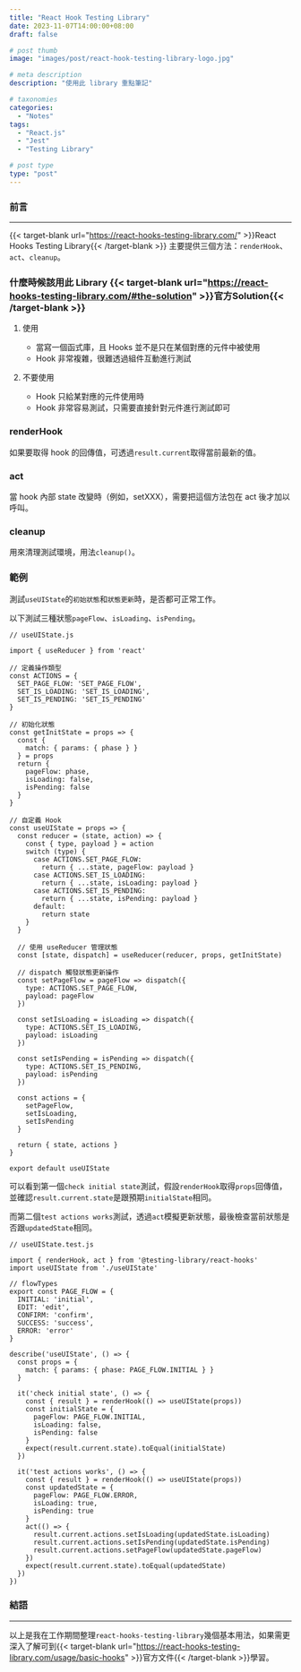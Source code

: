 ```yaml
---
title: "React Hook Testing Library"
date: 2023-11-07T14:00:00+08:00
draft: false

# post thumb
image: "images/post/react-hook-testing-library-logo.jpg"

# meta description
description: "使用此 library 重點筆記"

# taxonomies
categories:
  - "Notes"
tags:
  - "React.js"
  - "Jest"
  - "Testing Library"

# post type
type: "post"
---
```


### 前言

---

{{< target-blank url="https://react-hooks-testing-library.com/" >}}React Hooks Testing Library{{< /target-blank >}}  主要提供三個方法：`renderHook`、`act`、`cleanup`。

### 什麼時候該用此 Library {{< target-blank url="https://react-hooks-testing-library.com/#the-solution" >}}官方Solution{{< /target-blank >}} 

1. 使用

    - 當寫一個函式庫，且 Hooks 並不是只在某個對應的元件中被使用
    - Hook 非常複雜，很難透過組件互動進行測試

2. 不要使用
       
    - Hook 只給某對應的元件使用時
    - Hook 非常容易測試，只需要直接針對元件進行測試即可
 

### renderHook

如果要取得 hook 的回傳值，可透過`result.current`取得當前最新的值。

### act

當 hook 內部 state 改變時（例如，setXXX），需要把這個方法包在 act 後才加以呼叫。

### cleanup

用來清理測試環境，用法`cleanup()`。

### 範例

測試`useUIState`的`初始狀態`和`狀態更新`時，是否都可正常工作。

以下測試三種狀態`pageFlow`、`isLoading`、`isPending`。

```
// useUIState.js

import { useReducer } from 'react'

// 定義操作類型
const ACTIONS = {
  SET_PAGE_FLOW: 'SET_PAGE_FLOW',
  SET_IS_LOADING: 'SET_IS_LOADING',
  SET_IS_PENDING: 'SET_IS_PENDING'
}

// 初始化狀態
const getInitState = props => {
  const {
    match: { params: { phase } }
  } = props
  return {
    pageFlow: phase,
    isLoading: false,
    isPending: false
  }
}

// 自定義 Hook
const useUIState = props => {
  const reducer = (state, action) => {
    const { type, payload } = action
    switch (type) {
      case ACTIONS.SET_PAGE_FLOW:
        return { ...state, pageFlow: payload }
      case ACTIONS.SET_IS_LOADING:
        return { ...state, isLoading: payload }
      case ACTIONS.SET_IS_PENDING:
        return { ...state, isPending: payload }
      default:
        return state
    }
  }

  // 使用 useReducer 管理狀態
  const [state, dispatch] = useReducer(reducer, props, getInitState)

  // dispatch 觸發狀態更新操作
  const setPageFlow = pageFlow => dispatch({
    type: ACTIONS.SET_PAGE_FLOW,
    payload: pageFlow
  })

  const setIsLoading = isLoading => dispatch({
    type: ACTIONS.SET_IS_LOADING,
    payload: isLoading
  })

  const setIsPending = isPending => dispatch({
    type: ACTIONS.SET_IS_PENDING,
    payload: isPending
  })

  const actions = {
    setPageFlow,
    setIsLoading,
    setIsPending
  }

  return { state, actions }
}

export default useUIState
```

可以看到第一個`check initial state`測試，假設`renderHook`取得`props`回傳值，並確認`result.current.state`是跟預期`initialState`相同。

而第二個`test actions works`測試，透過`act`模擬更新狀態，最後檢查當前狀態是否跟`updatedState`相同。

```
// useUIState.test.js

import { renderHook, act } from '@testing-library/react-hooks'
import useUIState from './useUIState'

// flowTypes
export const PAGE_FLOW = {
  INITIAL: 'initial',
  EDIT: 'edit',
  CONFIRM: 'confirm',
  SUCCESS: 'success',
  ERROR: 'error'
}

describe('useUIState', () => {
  const props = {
    match: { params: { phase: PAGE_FLOW.INITIAL } }
  }

  it('check initial state', () => {
    const { result } = renderHook(() => useUIState(props))
    const initialState = {
      pageFlow: PAGE_FLOW.INITIAL,
      isLoading: false,
      isPending: false
    }
    expect(result.current.state).toEqual(initialState)
  })

  it('test actions works', () => {
    const { result } = renderHook(() => useUIState(props))
    const updatedState = {
      pageFlow: PAGE_FLOW.ERROR,
      isLoading: true,
      isPending: true
    }
    act(() => {
      result.current.actions.setIsLoading(updatedState.isLoading)
      result.current.actions.setIsPending(updatedState.isPending)
      result.current.actions.setPageFlow(updatedState.pageFlow)
    })
    expect(result.current.state).toEqual(updatedState)
  })
})
```

### 結語

---

以上是我在工作期間整理`react-hooks-testing-library`幾個基本用法，如果需更深入了解可到{{< target-blank url="https://react-hooks-testing-library.com/usage/basic-hooks" >}}官方文件{{< /target-blank >}}學習。